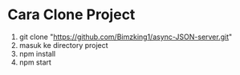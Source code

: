 # Cara Clone Project

1. git clone "https://github.com/Bimzking1/async-JSON-server.git"
2. masuk ke directory project
3. npm install
4. npm start
